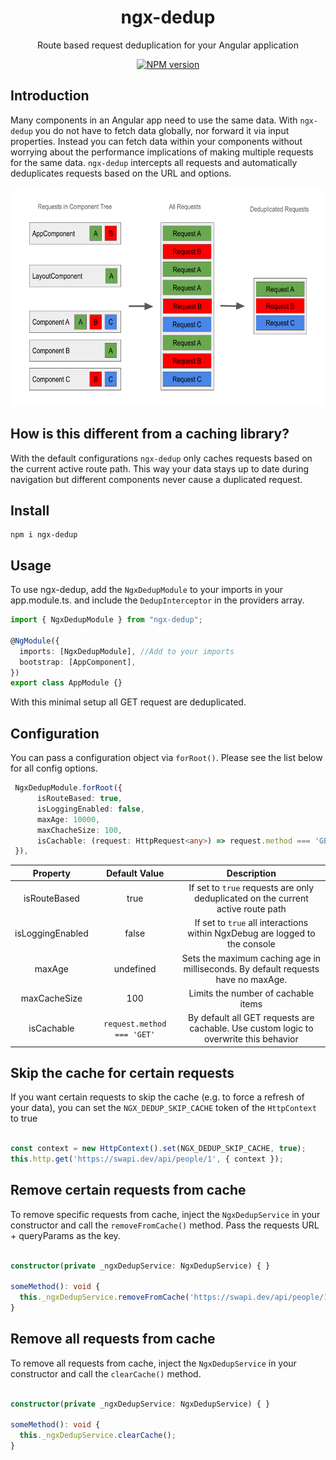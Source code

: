 <h1 align="center">ngx-dedup</h1>

<p align="center">
Route based request deduplication for your Angular application
</p>

<p align="center"><a href="https://www.npmjs.com/package/ngx-dedup"><img src="https://img.shields.io/npm/v/ngx-dedup?color=2c7dd1&amp;label=" alt="NPM version"></a></p>


## Introduction
Many components in an Angular app need to use the same data.
With `ngx-dedup` you do not have to fetch data globally, nor forward it via input properties. Instead you can fetch data within your components without worrying about the performance implications of making multiple requests for the same data.
`ngx-dedup` intercepts all requests and automatically deduplicates requests based on the URL and options.

<p align="center">
<img height="350" src="https://github.com/kasual1/ngx-star-port/blob/main/ngx-dedup-infographic.png" alt="Ngx Starport">
</p>

## How is this different from a caching library?
With the default configurations `ngx-dedup` only caches requests based on the current active route path. This way your data stays up to date during navigation but different components never cause a duplicated request.

## Install

```
npm i ngx-dedup
```
### 

## Usage

To use ngx-dedup, add the `NgxDedupModule` to your imports in your app.module.ts. and include the `DedupInterceptor` in the providers array.
```typescript
import { NgxDedupModule } from "ngx-dedup";

@NgModule({
  imports: [NgxDedupModule], //Add to your imports
  bootstrap: [AppComponent],
})
export class AppModule {}
```
With this minimal setup all GET request are deduplicated.

## Configuration
You can pass a configuration object via `forRoot()`. Please see the list below for all config options.
```typescript
 NgxDedupModule.forRoot({
      isRouteBased: true,
      isLoggingEnabled: false,
      maxAge: 10000,
      maxChacheSize: 100,
      isCachable: (request: HttpRequest<any>) => request.method === 'GET'
 }),
```
| Property |  Default Value  |  Description   |
| :--------:   | :-------------: | :------------: |
| isRouteBased |       true      |  If set to `true` requests are only deduplicated on the current active route path   |
| isLoggingEnabled |       false      |  If set to `true` all interactions within NgxDebug are logged to the console  |
| maxAge |       undefined      |  Sets the maximum caching age in milliseconds. By default requests have no maxAge.   |
| maxCacheSize |      100      |  Limits the number of cachable items   |
| isCachable | `request.method === 'GET'` |  By default all GET requests are cachable. Use custom logic to overwrite this behavior   |

## Skip the cache for certain requests
If you want certain requests to skip the cache (e.g. to force a refresh of your data), you can set the `NGX_DEDUP_SKIP_CACHE` token of the `HttpContext` to true
```typescript

const context = new HttpContext().set(NGX_DEDUP_SKIP_CACHE, true);
this.http.get('https://swapi.dev/api/people/1', { context });

```

## Remove certain requests from cache
To remove specific requests from cache, inject the `NgxDedupService` in your constructor and call the `removeFromCache()` method. Pass the requests URL + queryParams as the key.
```typescript

constructor(private _ngxDedupService: NgxDedupService) { }

someMethod(): void {
  this._ngxDedupService.removeFromCache('https://swapi.dev/api/people/1');
}

```

## Remove all requests from cache
To remove all requests from cache, inject the `NgxDedupService` in your constructor and call the `clearCache()` method.
```typescript

constructor(private _ngxDedupService: NgxDedupService) { }

someMethod(): void {
  this._ngxDedupService.clearCache();
}

```

